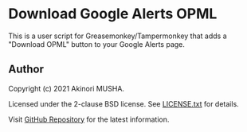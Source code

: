 # Download Google Alerts OPML

This is a user script for Greasemonkey/Tampermonkey that adds a "Download OPML" button to your Google Alerts page.

## Author

Copyright (c) 2021 Akinori MUSHA.

Licensed under the 2-clause BSD license.  See [LICENSE.txt](LICENSE.txt) for details.

Visit [GitHub Repository](https://github.com/knu/userjs-google_alerts_opml) for the latest information.
